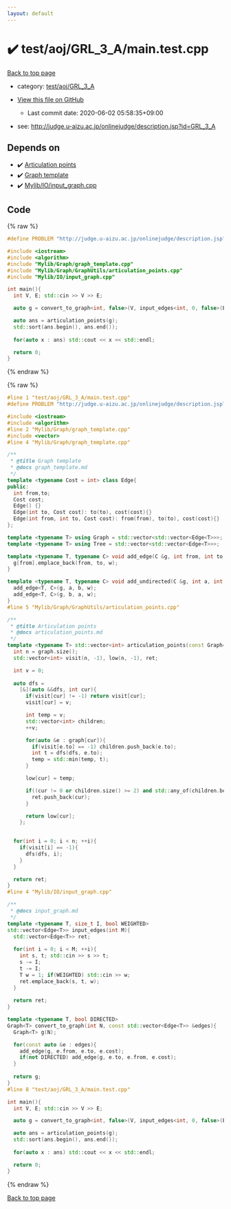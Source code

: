 ```yaml
---
layout: default
---
```


<!-- mathjax config similar to math.stackexchange -->
<script type="text/javascript" async
  src="https://cdnjs.cloudflare.com/ajax/libs/mathjax/2.7.5/MathJax.js?config=TeX-MML-AM_CHTML">
</script>
<script type="text/x-mathjax-config">
  MathJax.Hub.Config({
    TeX: { equationNumbers: { autoNumber: "AMS" }},
    tex2jax: {
      inlineMath: [ ['$','$'] ],
      processEscapes: true
    },
    "HTML-CSS": { matchFontHeight: false },
    displayAlign: "left",
    displayIndent: "2em"
  });
</script>

<script type="text/javascript" src="https://cdnjs.cloudflare.com/ajax/libs/jquery/3.4.1/jquery.min.js"></script>
<script src="https://cdn.jsdelivr.net/npm/jquery-balloon-js@1.1.2/jquery.balloon.min.js" integrity="sha256-ZEYs9VrgAeNuPvs15E39OsyOJaIkXEEt10fzxJ20+2I=" crossorigin="anonymous"></script>
<script type="text/javascript" src="../../../../assets/js/copy-button.js"></script>
<link rel="stylesheet" href="../../../../assets/css/copy-button.css" />


# :heavy_check_mark: test/aoj/GRL_3_A/main.test.cpp

<a href="../../../../index.html">Back to top page</a>

* category: <a href="../../../../index.html#aef3de7eebed1830b43d31dc4a561484">test/aoj/GRL_3_A</a>
* <a href="{{ site.github.repository_url }}/blob/master/test/aoj/GRL_3_A/main.test.cpp">View this file on GitHub</a>
    - Last commit date: 2020-06-02 05:58:35+09:00


* see: <a href="http://judge.u-aizu.ac.jp/onlinejudge/description.jsp?id=GRL_3_A">http://judge.u-aizu.ac.jp/onlinejudge/description.jsp?id=GRL_3_A</a>


## Depends on

* :heavy_check_mark: <a href="../../../../library/Mylib/Graph/GraphUtils/articulation_points.cpp.html">Articulation points</a>
* :heavy_check_mark: <a href="../../../../library/Mylib/Graph/graph_template.cpp.html">Graph template</a>
* :heavy_check_mark: <a href="../../../../library/Mylib/IO/input_graph.cpp.html">Mylib/IO/input_graph.cpp</a>


## Code

<a id="unbundled"></a>
{% raw %}
```cpp
#define PROBLEM "http://judge.u-aizu.ac.jp/onlinejudge/description.jsp?id=GRL_3_A"

#include <iostream>
#include <algorithm>
#include "Mylib/Graph/graph_template.cpp"
#include "Mylib/Graph/GraphUtils/articulation_points.cpp"
#include "Mylib/IO/input_graph.cpp"

int main(){
  int V, E; std::cin >> V >> E;

  auto g = convert_to_graph<int, false>(V, input_edges<int, 0, false>(E));

  auto ans = articulation_points(g);
  std::sort(ans.begin(), ans.end());
  
  for(auto x : ans) std::cout << x << std::endl;

  return 0;
}

```
{% endraw %}

<a id="bundled"></a>
{% raw %}
```cpp
#line 1 "test/aoj/GRL_3_A/main.test.cpp"
#define PROBLEM "http://judge.u-aizu.ac.jp/onlinejudge/description.jsp?id=GRL_3_A"

#include <iostream>
#include <algorithm>
#line 2 "Mylib/Graph/graph_template.cpp"
#include <vector>
#line 4 "Mylib/Graph/graph_template.cpp"

/**
 * @title Graph template
 * @docs graph_template.md
 */
template <typename Cost = int> class Edge{
public:
  int from,to;
  Cost cost;
  Edge() {}
  Edge(int to, Cost cost): to(to), cost(cost){}
  Edge(int from, int to, Cost cost): from(from), to(to), cost(cost){}
};

template <typename T> using Graph = std::vector<std::vector<Edge<T>>>;
template <typename T> using Tree = std::vector<std::vector<Edge<T>>>;

template <typename T, typename C> void add_edge(C &g, int from, int to, T w = 1){
  g[from].emplace_back(from, to, w);
}

template <typename T, typename C> void add_undirected(C &g, int a, int b, T w = 1){
  add_edge<T, C>(g, a, b, w);
  add_edge<T, C>(g, b, a, w);
}
#line 5 "Mylib/Graph/GraphUtils/articulation_points.cpp"

/**
 * @title Articulation points
 * @docs articulation_points.md
 */
template <typename T> std::vector<int> articulation_points(const Graph<T> &graph){
  int n = graph.size();
  std::vector<int> visit(n, -1), low(n, -1), ret;

  int v = 0;
  
  auto dfs =
    [&](auto &&dfs, int cur){
      if(visit[cur] != -1) return visit[cur];
      visit[cur] = v;

      int temp = v;
      std::vector<int> children;
      ++v;

      for(auto &e : graph[cur]){
        if(visit[e.to] == -1) children.push_back(e.to);
        int t = dfs(dfs, e.to);
        temp = std::min(temp, t);
      }

      low[cur] = temp;

      if((cur != 0 or children.size() >= 2) and std::any_of(children.begin(), children.end(), [&](int x){return low[x] >= visit[cur];})){
        ret.push_back(cur);
      }

      return low[cur];
    };

  
  for(int i = 0; i < n; ++i){
    if(visit[i] == -1){
      dfs(dfs, i);
    }
  }

  return ret;
}
#line 4 "Mylib/IO/input_graph.cpp"

/**
 * @docs input_graph.md
 */
template <typename T, size_t I, bool WEIGHTED>
std::vector<Edge<T>> input_edges(int M){
  std::vector<Edge<T>> ret;
  
  for(int i = 0; i < M; ++i){
    int s, t; std::cin >> s >> t;
    s -= I;
    t -= I;
    T w = 1; if(WEIGHTED) std::cin >> w;
    ret.emplace_back(s, t, w);
  }
  
  return ret;  
}

template <typename T, bool DIRECTED>
Graph<T> convert_to_graph(int N, const std::vector<Edge<T>> &edges){
  Graph<T> g(N);

  for(const auto &e : edges){
    add_edge(g, e.from, e.to, e.cost);
    if(not DIRECTED) add_edge(g, e.to, e.from, e.cost);
  }
  
  return g;
}
#line 8 "test/aoj/GRL_3_A/main.test.cpp"

int main(){
  int V, E; std::cin >> V >> E;

  auto g = convert_to_graph<int, false>(V, input_edges<int, 0, false>(E));

  auto ans = articulation_points(g);
  std::sort(ans.begin(), ans.end());
  
  for(auto x : ans) std::cout << x << std::endl;

  return 0;
}

```
{% endraw %}

<a href="../../../../index.html">Back to top page</a>

